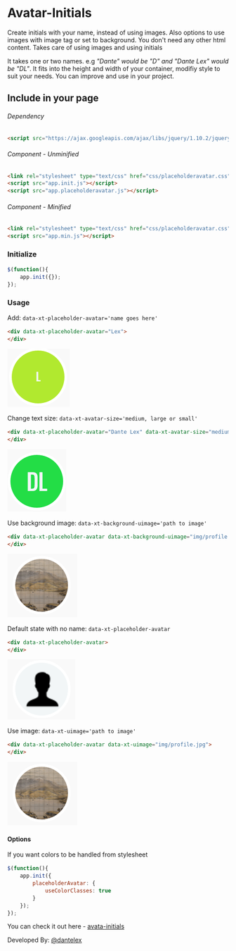 # Avatar-Initials
Create initials with your name, instead of using images. Also options to use images with image tag or set to background. You don't need any other html content. Takes care of using images and using initials

It takes one or two names. e.g *"Dante" would be "D" and "Dante Lex" would be "DL"*. It fits into the height and width of your container, modifiy style to suit your needs.
You can improve and use in your project.

## Include in your page
###### Dependency
```html
<script src="https://ajax.googleapis.com/ajax/libs/jquery/1.10.2/jquery.min.js"></script>
```
###### Component - Unminified
```html
<link rel="stylesheet" type="text/css" href="css/placeholderavatar.css" />
<script src="app.init.js"></script>
<script src="app.placeholderavatar.js"></script>
```
###### Component - Minified
```html
<link rel="stylesheet" type="text/css" href="css/placeholderavatar.css" />
<script src="app.min.js"></script>
```

### Initialize

```javascript
$(function(){
	app.init({});
});
```

### Usage
    
<p>Add: <code>data-xt-placeholder-avatar='name goes here'</code></p>

```html
<div data-xt-placeholder-avatar="Lex">
</div>
```

![Image of inital](/img/1.png)

<p>Change text size: <code>data-xt-avatar-size='medium, large or small'</code></p>

```html
<div data-xt-placeholder-avatar="Dante Lex" data-xt-avatar-size="medium">
</div>
```

![Image of inital](/img/2.png)

<p>Use background image: <code>data-xt-background-uimage='path to image'</code></p>

```html
<div data-xt-placeholder-avatar data-xt-background-uimage="img/profile.jpg">
</div>
```

![Image of inital](/img/3.png)

<p>Default state with no name: <code>data-xt-placeholder-avatar</code></p>

```html
<div data-xt-placeholder-avatar>
</div>
```

![Image of inital](/img/4.png)

<p>Use image: <code>data-xt-uimage='path to image'</code></p>

```html
<div data-xt-placeholder-avatar data-xt-uimage="img/profile.jpg">
</div>
```

![Image of inital](/img/3.png)

<div class="profile js-profile" data-xt-placeholder-avatar="" data-xt-uimage="img/profile.jpg">
</div>

<h4>Options</h4>
<p>If you want colors to be handled from stylesheet</p>

```javascript
$(function(){
	app.init({
		placeholderAvatar: {
			useColorClasses: true
		}
	});
});
```
You can check it out here - 
[avata-initials](http://github.com)

<footer class="profile-footer">
	<p>Developed By: <a href="https://twitter.com/Dantelex">@dantelex</a></p>
</footer>